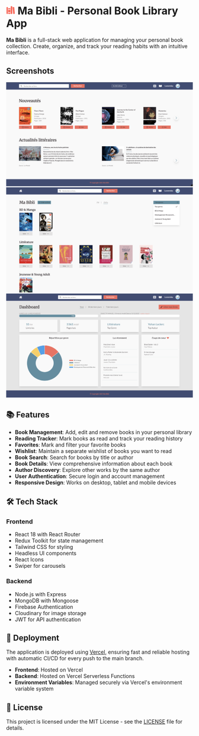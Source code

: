 # ![Ma Bibli Logo](./frontend/src/assets/page-icon.png) Ma Bibli - Personal Book Library App

**Ma Bibli** is a full-stack web application for managing your personal book collection. Create, organize, and track your reading habits with an intuitive interface.

## Screenshots

![Ma Bibli - Home Page](https://github.com/luneroka/ma-bibli/blob/main/frontend/src/assets/mabibli-homepage.png)
![Ma Bibli - User Book Shelves](https://github.com/luneroka/ma-bibli/blob/main/frontend/src/assets/mabibli-bookshelves.png)
![Ma Bibli - User Dashboard](https://github.com/luneroka/ma-bibli/blob/main/frontend/src/assets/mabibli-dashboard.png)

## 📚 Features

- **Book Management**: Add, edit and remove books in your personal library
- **Reading Tracker**: Mark books as read and track your reading history
- **Favorites**: Mark and filter your favorite books
- **Wishlist**: Maintain a separate wishlist of books you want to read
- **Book Search**: Search for books by title or author
- **Book Details**: View comprehensive information about each book
- **Author Discovery**: Explore other works by the same author
- **User Authentication**: Secure login and account management
- **Responsive Design**: Works on desktop, tablet and mobile devices

## 🛠️ Tech Stack

### Frontend

- React 18 with React Router
- Redux Toolkit for state management
- Tailwind CSS for styling
- Headless UI components
- React Icons
- Swiper for carousels

### Backend

- Node.js with Express
- MongoDB with Mongoose
- Firebase Authentication
- Cloudinary for image storage
- JWT for API authentication

## 🚀 Deployment

The application is deployed using [Vercel](https://vercel.com/), ensuring fast and reliable hosting with automatic CI/CD for every push to the main branch.

- **Frontend**: Hosted on Vercel
- **Backend**: Hosted on Vercel Serverless Functions
- **Environment Variables**: Managed securely via Vercel's environment variable system

## 📝 License

This project is licensed under the MIT License - see the [LICENSE](LICENSE) file for details.

